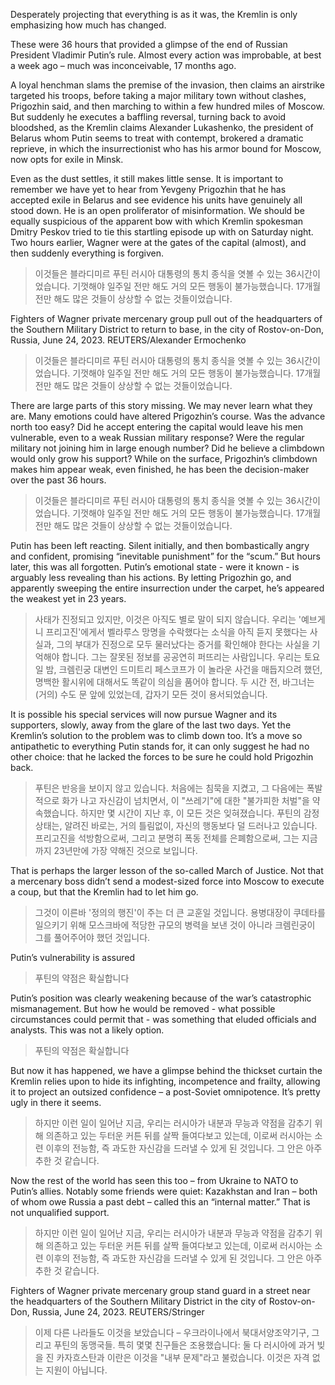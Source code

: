 Desperately projecting that everything is as it was, the Kremlin is only emphasizing how much has changed.

> 

These were 36 hours that provided a glimpse of the end of Russian President Vladimir Putin’s rule. Almost every action was improbable, at best a week ago – much was inconceivable, 17 months ago.

> 

A loyal henchman slams the premise of the invasion, then claims an airstrike targeted his troops, before taking a major military town without clashes, Prigozhin said, and then marching to within a few hundred miles of Moscow. But suddenly he executes a baffling reversal, turning back to avoid bloodshed, as the Kremlin claims Alexander Lukashenko, the president of Belarus whom Putin seems to treat with contempt, brokered a dramatic reprieve, in which the insurrectionist who has his armor bound for Moscow, now opts for exile in Minsk.

> 

Even as the dust settles, it still makes little sense. It is important to remember we have yet to hear from Yevgeny Prigozhin that he has accepted exile in Belarus and see evidence his units have genuinely all stood down. He is an open proliferator of misinformation. We should be equally suspicious of the apparent bow with which Kremlin spokesman Dmitry Peskov tried to tie this startling episode up with on Saturday night. Two hours earlier, Wagner were at the gates of the capital (almost), and then suddenly everything is forgiven.

> 이것들은 블라디미르 푸틴 러시아 대통령의 통치 종식을 엿볼 수 있는 36시간이었습니다. 기껏해야 일주일 전만 해도 거의 모든 행동이 불가능했습니다. 17개월 전만 해도 많은 것들이 상상할 수 없는 것들이었습니다.

Fighters of Wagner private mercenary group pull out of the headquarters of the Southern Military District to return to base, in the city of Rostov-on-Don, Russia, June 24, 2023. REUTERS/Alexander Ermochenko

> 이것들은 블라디미르 푸틴 러시아 대통령의 통치 종식을 엿볼 수 있는 36시간이었습니다. 기껏해야 일주일 전만 해도 거의 모든 행동이 불가능했습니다. 17개월 전만 해도 많은 것들이 상상할 수 없는 것들이었습니다.

There are large parts of this story missing. We may never learn what they are. Many emotions could have altered Prigozhin’s course. Was the advance north too easy? Did he accept entering the capital would leave his men vulnerable, even to a weak Russian military response? Were the regular military not joining him in large enough number? Did he believe a climbdown would only grow his support? While on the surface, Prigozhin’s climbdown makes him appear weak, even finished, he has been the decision-maker over the past 36 hours.

> 이것들은 블라디미르 푸틴 러시아 대통령의 통치 종식을 엿볼 수 있는 36시간이었습니다. 기껏해야 일주일 전만 해도 거의 모든 행동이 불가능했습니다. 17개월 전만 해도 많은 것들이 상상할 수 없는 것들이었습니다.

Putin has been left reacting. Silent initially, and then bombastically angry and confident, promising “inevitable punishment” for the “scum.” But hours later, this was all forgotten. Putin’s emotional state - were it known - is arguably less revealing than his actions. By letting Prigozhin go, and apparently sweeping the entire insurrection under the carpet, he’s appeared the weakest yet in 23 years.

> 사태가 진정되고 있지만, 이것은 아직도 별로 말이 되지 않습니다. 우리는 '예브게니 프리고진'에게서 벨라루스 망명을 수락했다는 소식을 아직 듣지 못했다는 사실과, 그의 부대가 진정으로 모두 물러났다는 증거를 확인해야 한다는 사실을 기억해야 합니다. 그는 잘못된 정보를 공공연히 퍼뜨리는 사람입니다. 우리는 토요일 밤, 크렘린궁 대변인 드미트리 페스코프가 이 놀라운 사건을 매듭지으려 했던, 명백한 활시위에 대해서도 똑같이 의심을 품어야 합니다. 두 시간 전, 바그너는 (거의) 수도 문 앞에 있었는데, 갑자기 모든 것이 용서되었습니다.

It is possible his special services will now pursue Wagner and its supporters, slowly, away from the glare of the last two days. Yet the Kremlin’s solution to the problem was to climb down too. It’s a move so antipathetic to everything Putin stands for, it can only suggest he had no other choice: that he lacked the forces to be sure he could hold Prigozhin back.

> 푸틴은 반응을 보이지 않고 있습니다. 처음에는 침묵을 지켰고, 그 다음에는 폭발적으로 화가 나고 자신감이 넘치면서, 이 "쓰레기"에 대한 "불가피한 처벌"을 약속했습니다. 하지만 몇 시간이 지난 후, 이 모든 것은 잊혀졌습니다. 푸틴의 감정 상태는, 알려진 바로는, 거의 틀림없이, 자신의 행동보다 덜 드러나고 있습니다. 프리고진을 석방함으로써, 그리고 분명히 폭동 전체를 은폐함으로써, 그는 지금까지 23년만에 가장 약해진 것으로 보입니다.

That is perhaps the larger lesson of the so-called March of Justice. Not that a mercenary boss didn’t send a modest-sized force into Moscow to execute a coup, but that the Kremlin had to let him go.

> 그것이 이른바 '정의의 행진'이 주는 더 큰 교훈일 것입니다. 용병대장이 쿠데타를 일으키기 위해 모스크바에 적당한 규모의 병력을 보낸 것이 아니라 크렘린궁이 그를 풀어주어야 했던 것입니다.

Putin’s vulnerability is assured

> 푸틴의 약점은 확실합니다

Putin’s position was clearly weakening because of the war’s catastrophic mismanagement. But how he would be removed - what possible circumstances could permit that - was something that eluded officials and analysts. This was not a likely option.

> 푸틴의 약점은 확실합니다

But now it has happened, we have a glimpse behind the thickset curtain the Kremlin relies upon to hide its infighting, incompetence and frailty, allowing it to project an outsized confidence – a post-Soviet omnipotence. It’s pretty ugly in there it seems.

> 하지만 이런 일이 일어난 지금, 우리는 러시아가 내분과 무능과 약점을 감추기 위해 의존하고 있는 두터운 커튼 뒤를 살짝 들여다보고 있는데, 이로써 러시아는 소련 이후의 전능함, 즉 과도한 자신감을 드러낼 수 있게 된 것입니다. 그 안은 아주 추한 것 같습니다.

Now the rest of the world has seen this too – from Ukraine to NATO to Putin’s allies. Notably some friends were quiet: Kazakhstan and Iran – both of whom owe Russia a past debt – called this an “internal matter.” That is not unqualified support.

> 하지만 이런 일이 일어난 지금, 우리는 러시아가 내분과 무능과 약점을 감추기 위해 의존하고 있는 두터운 커튼 뒤를 살짝 들여다보고 있는데, 이로써 러시아는 소련 이후의 전능함, 즉 과도한 자신감을 드러낼 수 있게 된 것입니다. 그 안은 아주 추한 것 같습니다.

Fighters of Wagner private mercenary group stand guard in a street near the headquarters of the Southern Military District in the city of Rostov-on-Don, Russia, June 24, 2023. REUTERS/Stringer

> 이제 다른 나라들도 이것을 보았습니다 – 우크라이나에서 북대서양조약기구, 그리고 푸틴의 동맹국들. 특히 몇몇 친구들은 조용했습니다: 둘 다 러시아에 과거 빚을 진 카자흐스탄과 이란은 이것을 "내부 문제"라고 불렀습니다. 이것은 자격 없는 지원이 아닙니다.

